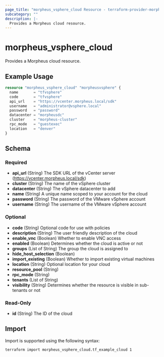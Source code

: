 ```yaml
---
page_title: "morpheus_vsphere_cloud Resource - terraform-provider-morpheus"
subcategory: ""
description: |-
  Provides a Morpheus cloud resource.
---
```


# morpheus_vsphere_cloud

Provides a Morpheus cloud resource.

## Example Usage

```terraform
resource "morpheus_vsphere_cloud" "morpheusvsphere" {
  name       = "tfvsphere"
  code       = "tfvsphere"
  api_url    = "https://vcenter.morpheus.local/sdk"
  username   = "administrator@vsphere.local"
  password   = "password"
  datacenter = "morpheusdc"
  cluster    = "morpheus-cluster"
  rpc_mode   = "guestexec"
  location   = "denver"
}
```

<!-- schema generated by tfplugindocs -->
## Schema

### Required

- **api_url** (String) The SDK URL of the vCenter server (https://vcenter.morpheus.local/sdk)
- **cluster** (String) The name of the vSphere cluster
- **datacenter** (String) The vSphere datacenter to add
- **name** (String) A unique name scoped to your account for the cloud
- **password** (String) The password of the VMware vSphere account
- **username** (String) The username of the VMware vSphere account

### Optional

- **code** (String) Optional code for use with policies
- **description** (String) The user friendly description of the cloud
- **enable_vnc** (Boolean) Whether to enable VNC access
- **enabled** (Boolean) Determines whether the cloud is active or not
- **groups** (List of String) The group the cloud is assigned to
- **hide_host_selection** (Boolean)
- **import_existing** (Boolean) Whether to import existing virtual machines
- **location** (String) Optional location for your cloud
- **resource_pool** (String)
- **rpc_mode** (String)
- **tenants** (List of String)
- **visibility** (String) Determines whether the resource is visible in sub-tenants or not

### Read-Only

- **id** (String) The ID of the cloud

## Import

Import is supported using the following syntax:

```shell
terraform import morpheus_vsphere_cloud.tf_example_cloud 1
```
